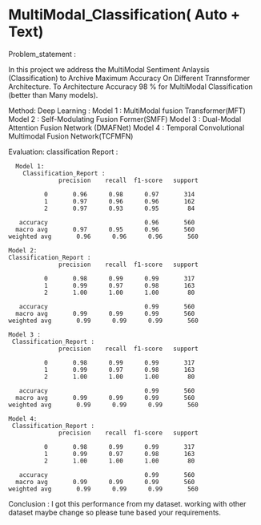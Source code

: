# MultiModal_Classification( Auto + Text)

Problem_statement :

  In this project we address the MultiModal Sentiment Anlaysis (Classification) to Archive Maximum Accuracy On Different Trannsformer Architecture. To Architecture Accuracy 98 % for MultiModal Classification (better than Many models).

Method:
  Deep Learning :
    Model 1 : MultiModal fusion Transformer(MFT)
    Model 2 : Self-Modulating Fusion Former(SMFF)
    Model 3 : Dual-Modal Attention Fusion Network (DMAFNet)
    Model 4 : Temporal Convolutional Multimodal Fusion Network(TCFMFN)
    
Evaluation:
 classification Report :
 ```
   Model 1:
     Classification_Report : 
               precision    recall  f1-score   support

           0       0.96      0.98      0.97       314
           1       0.97      0.96      0.96       162
           2       0.97      0.93      0.95        84

    accuracy                           0.96       560
   macro avg       0.97      0.95      0.96       560
weighted avg       0.96      0.96      0.96       560
```
 ```
Model 2:
 Classification_Report : 
               precision    recall  f1-score   support

           0       0.98      0.99      0.99       317
           1       0.99      0.97      0.98       163
           2       1.00      1.00      1.00        80

    accuracy                           0.99       560
   macro avg       0.99      0.99      0.99       560
weighted avg       0.99      0.99      0.99       560
```
 ```
Model 3 :
  Classification_Report : 
               precision    recall  f1-score   support

           0       0.98      0.99      0.99       317
           1       0.99      0.97      0.98       163
           2       1.00      1.00      1.00        80

    accuracy                           0.99       560
   macro avg       0.99      0.99      0.99       560
weighted avg       0.99      0.99      0.99       560
```
 ```
Model 4:
  Classification_Report : 
               precision    recall  f1-score   support

           0       0.98      0.99      0.99       317
           1       0.99      0.97      0.98       163
           2       1.00      1.00      1.00        80

    accuracy                           0.99       560
   macro avg       0.99      0.99      0.99       560
weighted avg       0.99      0.99      0.99       560
```

Conclusion :
  I got this performance from my dataset. working with other dataset maybe change so please tune based your requirements.
